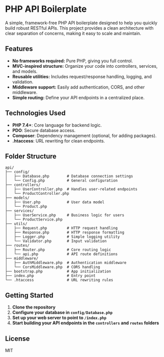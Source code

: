 # PHP API Boilerplate

A simple, framework-free PHP API boilerplate designed to help you quickly build robust RESTful APIs. This project provides a clean architecture with clear separation of concerns, making it easy to scale and maintain.

## Features

- **No frameworks required:** Pure PHP, giving you full control.
- **MVC-inspired structure:** Organize your code into controllers, services, and models.
- **Reusable utilities:** Includes request/response handling, logging, and validation.
- **Middleware support:** Easily add authentication, CORS, and other middleware.
- **Simple routing:** Define your API endpoints in a centralized place.

## Technologies Used

- **PHP 7.4+**: Core language for backend logic.
- **PDO**: Secure database access.
- **Composer**: Dependency management (optional, for adding packages).
- **.htaccess**: URL rewriting for clean endpoints.

## Folder Structure

```
api/
├── config/
│   ├── Database.php        # Database connection settings
│   └── Config.php          # General configuration
├── controllers/
│   ├── UserController.php  # Handles user-related endpoints
│   └── ProductController.php
├── models/
│   ├── User.php            # User data model
│   └── Product.php
├── services/
│   ├── UserService.php     # Business logic for users
│   └── ProductService.php
├── utils/
│   ├── Request.php         # HTTP request handling
│   ├── Response.php        # HTTP response formatting
│   ├── Logger.php          # Simple logging utility
│   └── Validator.php       # Input validation
├── routes/
│   ├── Router.php          # Core routing logic
│   └── api.php             # API route definitions
├── middleware/
│   ├── AuthMiddleware.php  # Authentication middleware
│   └── CorsMiddleware.php  # CORS handling
├── bootstrap.php           # App initialization
├── index.php               # Entry point
└── .htaccess               # URL rewriting rules
```

## Getting Started

1. **Clone the repository**
2. **Configure your database in `config/Database.php`**
3. **Set up your web server to point to `/index.php`**
4. **Start building your API endpoints in the `controllers` and `routes` folders**

## License

MIT

